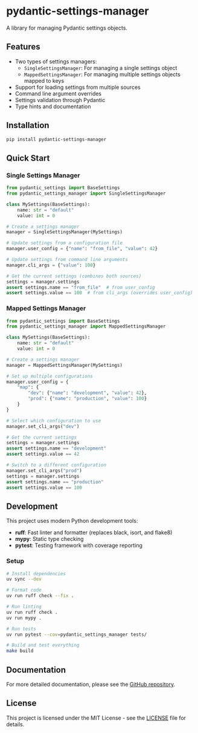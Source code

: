# pydantic-settings-manager

A library for managing Pydantic settings objects.

## Features

- Two types of settings managers:
  - `SingleSettingsManager`: For managing a single settings object
  - `MappedSettingsManager`: For managing multiple settings objects mapped to keys
- Support for loading settings from multiple sources
- Command line argument overrides
- Settings validation through Pydantic
- Type hints and documentation

## Installation

```bash
pip install pydantic-settings-manager
```

## Quick Start

### Single Settings Manager

```python
from pydantic_settings import BaseSettings
from pydantic_settings_manager import SingleSettingsManager

class MySettings(BaseSettings):
    name: str = "default"
    value: int = 0

# Create a settings manager
manager = SingleSettingsManager(MySettings)

# Update settings from a configuration file
manager.user_config = {"name": "from_file", "value": 42}

# Update settings from command line arguments
manager.cli_args = {"value": 100}

# Get the current settings (combines both sources)
settings = manager.settings
assert settings.name == "from_file"  # from user_config
assert settings.value == 100  # from cli_args (overrides user_config)
```

### Mapped Settings Manager

```python
from pydantic_settings import BaseSettings
from pydantic_settings_manager import MappedSettingsManager

class MySettings(BaseSettings):
    name: str = "default"
    value: int = 0

# Create a settings manager
manager = MappedSettingsManager(MySettings)

# Set up multiple configurations
manager.user_config = {
    "map": {
        "dev": {"name": "development", "value": 42},
        "prod": {"name": "production", "value": 100}
    }
}

# Select which configuration to use
manager.set_cli_args("dev")

# Get the current settings
settings = manager.settings
assert settings.name == "development"
assert settings.value == 42

# Switch to a different configuration
manager.set_cli_args("prod")
settings = manager.settings
assert settings.name == "production"
assert settings.value == 100
```

## Development

This project uses modern Python development tools:

- **ruff**: Fast linter and formatter (replaces black, isort, and flake8)
- **mypy**: Static type checking
- **pytest**: Testing framework with coverage reporting

### Setup

```bash
# Install dependencies
uv sync --dev

# Format code
uv run ruff check --fix .

# Run linting
uv run ruff check .
uv run mypy .

# Run tests
uv run pytest --cov=pydantic_settings_manager tests/

# Build and test everything
make build
```

## Documentation

For more detailed documentation, please see the [GitHub repository](https://github.com/kiarina/pydantic-settings-manager).

## License

This project is licensed under the MIT License - see the [LICENSE](LICENSE) file for details.
